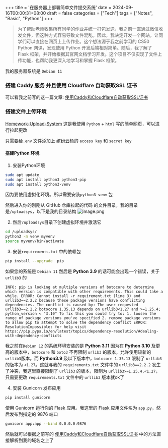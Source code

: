 +++
title = '在服务器上部署简单文件提交系统'
date = 2024-09-16T00:00:31+08:00
draft = false 
categories = ["Tech"]
tags = ["Notes", "Basic", "Python"]
+++

> 为了帮助老师收集所有同学的作业并统一打包发送，我之前一直通过微信收发文件，但这种方式容易导致文件混乱。因此，我决定开发一个网站，让同学们可以直接在网页上上传作业。这个想法源于我之前学习的 CS50 Python 网课，发现使用 Python 开发后端相对简单。随后，我了解了 Flask 框架，并开始根据其官网文档学习开发。这个项目不仅实现了文件上传功能，也帮助我更深入地学习和掌握 Flask 框架。

我的服务器系统是 `Debian 11`

### 搭建 Caddy 服务 并且使用 Cloudflare 自动获取SSL 证书

可以看我之前写的这一篇文章: [使用Caddy和Cloudflare自动获取SSL证书](https://wangzhr.top/posts/using-caddy-and-cloudflare-automatic-ssl-certificate/)

### 搭建文件上传环境

[Homework-Upload-System](https://github.com/Pseudowang/Homework-Upload-System.git) 这是我使用 `Python` + `html` 写的简单网页，可以进行拉起更改

只需要给`.env` 文件添加上 缤纷云桶的 `access key` 和 `secret key`

#### 搭建Python 环境

1. 安装Python环境

```bash
sudo apt update
sudo apt install python3 python3-pip
sudo apt install python3-venv
```
因为要使用虚拟化环境。所以需要安装`python3-venv` 包

然后进入你的刚刚从 GitHub 仓库拉起的代码 的文件目录，我的目录是`/uploadsys`，以下是我的目录结构
![image.png](https://wangzhrbuckets.s3.bitiful.net/picture/2024/09/baa8de215faf78e93ab9330282a7fc99.png)

2. 然后`/uploadsys`目录下创建虚拟环境并激活它
```bash
cd /uploadsys/
python3 -m venv myvenv
source myvenv/bin/activate
```

3. 安装`requirements.txt` 中的依赖包
```bash
pip install --upgrade  pip
```

如果您的系统是 `Debian 11` 然后是  **Python 3.9**  的话可能会出现一个错误，关于`urllib3` 的
```
INFO: pip is looking at multiple versions of botocore to determine which version is compatible with other requirements. This could take a while. ERROR: Cannot install -r requirement.txt (line 3) and urllib3==2.2.2 because these package versions have conflicting dependencies. The conflict is caused by: The user requested urllib3==2.2.2 botocore 1.35.13 depends on urllib3<1.27 and >=1.25.4; python_version < "3.10" To fix this you could try to: 1. loosen the range of package versions you've specified 2. remove package versions to allow pip to attempt to solve the dependency conflict ERROR: ResolutionImpossible: for help visit https://pip.pypa.io/en/latest/topics/dependency-resolution/#dealing-with-dependency-conflicts
```
我之前在`Debian 12` 的系统环境安装的是 **Python 3.11** 因为在  **Python 3.10**  及更高的版本中，`botocore` 和 `boto3` 不再限制 `urlib3` 的版本，允许使用较新的 `urllib3`版本。而 **Python3.9** 及以下版本中，`botocore 1.35.13` 限制了 `urllib3` 的版本为 `<1.27`。这就与我的 `requirements.txt` 文件中的 `urllib3==2.2.2` 发生了冲突，我这里直接限制了 `urllib3` 的版本，限制为 `urllib3>=1.25.4,<1.27`，只需要更改 `requirements.txt` 文件中的 `urllib3` 版本就ok了


4. 安装 Gunicorn 发布应用
```bash
pip install gunicorn
```

使用 Gunicorn 运行你的 Flask 应用。我这里的 Flask 应用文件名为 `app.py`，然后发布到指定的 9876 端口
```bash
gunicorn app:app --bind 0.0.0.0:9876
```
然后就可以根据之前写的 [使用Caddy和Cloudflare自动获取SSL证书](https://wangzhr.top/posts/using-caddy-and-cloudflare-automatic-ssl-certificate/) 中的方法直接解析到我的域名之上了
